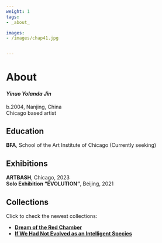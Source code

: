 ```yaml
---
weight: 1
tags:
- _about_

images:
- /images/chap41.jpg


---
```

# About 

#### _Yinuo Yolanda Jin_
b.2004, Nanjing, China \
Chicago based artist


## Education

**BFA**, School of the Art Institute of Chicago (Currently seeking)

## Exhibitions

**ARTBASH**, Chicago, 2023 \
**Solo Exhibition “EVOLUTION”**, Beijing, 2021

## Collections

Click to check the newest collections:

- **[Dream of the Red Chamber](/_dream_/)**
- **[If We Had Not Evolved as an Intelligent Species](/_envolved_/)**

